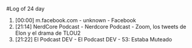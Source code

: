 #Log of 24 day

1. [00:00] m.facebook.com - unknown - Facebook
1. [21:14] NerdCore Podcast - Nerdcore Podcast - Zoom, los tweets de Elon y el drama de TLOU2
1. [21:22] El Podcast DEV - El Podcast DEV - 53: Estaba Muteado
